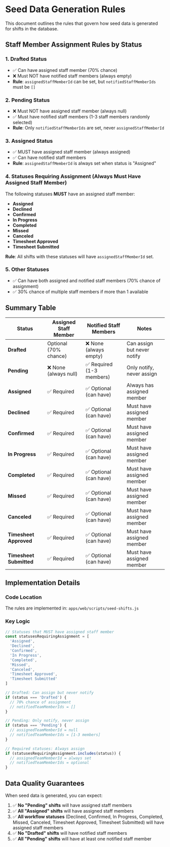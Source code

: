 # Seed Data Generation Rules

This document outlines the rules that govern how seed data is generated for shifts in the database.

## Staff Member Assignment Rules by Status

### 1. **Drafted** Status
- ✅ Can have assigned staff member (70% chance)
- ❌ Must NOT have notified staff members (always empty)
- **Rule**: `assignedStaffMemberId` can be set, but `notifiedStaffMemberIds` must be `[]`

### 2. **Pending** Status
- ❌ Must NOT have assigned staff member (always null)
- ✅ Must have notified staff members (1-3 staff members randomly selected)
- **Rule**: Only `notifiedStaffMemberIds` are set, never `assignedStaffMemberId`

### 3. **Assigned** Status
- ✅ MUST have assigned staff member (always assigned)
- ✅ Can have notified staff members
- **Rule**: `assignedStaffMemberId` is always set when status is "Assigned"

### 4. **Statuses Requiring Assignment** (Always Must Have Assigned Staff Member)
The following statuses **MUST** have an assigned staff member:
- **Assigned**
- **Declined**
- **Confirmed**
- **In Progress**
- **Completed**
- **Missed**
- **Canceled**
- **Timesheet Approved**
- **Timesheet Submitted**

**Rule**: All shifts with these statuses will have `assignedStaffMemberId` set.

### 5. **Other Statuses**
- ✅ Can have both assigned and notified staff members (70% chance of assignment)
- ✅ 30% chance of multiple staff members if more than 1 available

## Summary Table

| Status | Assigned Staff Member | Notified Staff Members | Notes |
|--------|----------------------|------------------------|-------|
| **Drafted** | Optional (70% chance) | ❌ None (always empty) | Can assign but never notify |
| **Pending** | ❌ None (always null) | ✅ Required (1-3 members) | Only notify, never assign |
| **Assigned** | ✅ Required | ✅ Optional (can have) | Always has assigned member |
| **Declined** | ✅ Required | ✅ Optional (can have) | Must have assigned member |
| **Confirmed** | ✅ Required | ✅ Optional (can have) | Must have assigned member |
| **In Progress** | ✅ Required | ✅ Optional (can have) | Must have assigned member |
| **Completed** | ✅ Required | ✅ Optional (can have) | Must have assigned member |
| **Missed** | ✅ Required | ✅ Optional (can have) | Must have assigned member |
| **Canceled** | ✅ Required | ✅ Optional (can have) | Must have assigned member |
| **Timesheet Approved** | ✅ Required | ✅ Optional (can have) | Must have assigned member |
| **Timesheet Submitted** | ✅ Required | ✅ Optional (can have) | Must have assigned member |

## Implementation Details

### Code Location
The rules are implemented in: `apps/web/scripts/seed-shifts.js`

### Key Logic
```javascript
// Statuses that MUST have assigned staff member
const statusesRequiringAssignment = [
  'Assigned', 
  'Declined', 
  'Confirmed', 
  'In Progress', 
  'Completed', 
  'Missed', 
  'Canceled', 
  'Timesheet Approved', 
  'Timesheet Submitted'
]

// Drafted: Can assign but never notify
if (status === 'Drafted') {
  // 70% chance of assignment
  // notifiedTeamMemberIds = []
}

// Pending: Only notify, never assign
if (status === 'Pending') {
  // assignedTeamMemberId = null
  // notifiedTeamMemberIds = [1-3 members]
}

// Required statuses: Always assign
if (statusesRequiringAssignment.includes(status)) {
  // assignedTeamMemberId = always set
  // notifiedTeamMemberIds = optional
}
```

## Data Quality Guarantees

When seed data is generated, you can expect:

1. ✅ **No "Pending" shifts** will have assigned staff members
2. ✅ **All "Assigned" shifts** will have assigned staff members
3. ✅ **All workflow statuses** (Declined, Confirmed, In Progress, Completed, Missed, Canceled, Timesheet Approved, Timesheet Submitted) will have assigned staff members
4. ✅ **No "Drafted" shifts** will have notified staff members
5. ✅ **All "Pending" shifts** will have at least one notified staff member

